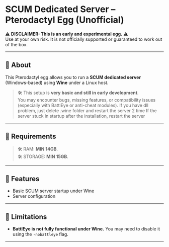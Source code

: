 # SCUM Dedicated Server – Pterodactyl Egg (Unofficial)

⚠️ **DISCLAIMER: This is an early and experimental egg.** ⚠️  
Use at your own risk. It is not officially supported or guaranteed to work out of the box.

---

## 📌 About

This Pterodactyl egg allows you to run a **SCUM dedicated server** (Windows-based) using **Wine** under a Linux host.

> 🛠️ This setup is **very basic and still in early development**.  
> You may encounter bugs, missing features, or compatibility issues (especially with BattlEye or anti-cheat modules).
> If you have dll problem, just delete .wine folder and restart the server 2 time
> If the server stuck in startup after the installation, restart the server

---

## 📌 Requirements

> 🛠️ RAM: **MIN 14GB**.  
> 🛠️ STORAGE: **MIN 15GB**.  
---

## 🚀 Features

- Basic SCUM server startup under Wine
- Server configuration

---

## 🚫 Limitations

- **BattlEye is not fully functional under Wine.** You may need to disable it using the `-nobattleye` flag.

---

